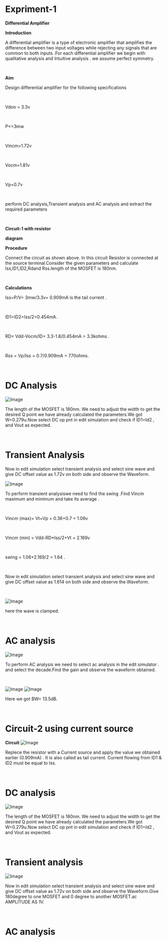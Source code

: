 # Expriment-1 <br>
**Differential Amplifier**

**Introduction**

<p> A differential amplifier is a type of electronic amplifier that amplifies the difference between two input voltages while rejecting any signals that are common to both inputs .For each differential amplifier we begin with qualitative analysis and Intuitive analysis . we assume perfect symmetry.</p><br>


**Aim**<br>
<p> Design differential amplifier for the following specifications </p><br>
<p>Vdon = 3.3v</p><br> <p>P<=3mw</p><br> <p>Vincm=1.72v</p><br> <p>Vocm=1.81v</p><br> <p>Vp=0.7v</p><br>
<p>perform DC analysis,Transient analysis and AC analysis and extract the required parameters</p><br>

**Circuit-1 with resistor**

**diagram**<br>



**Procedure**<br>
<p>Connect the circuit as shown above. In this circuit Resistor is connected at the source terminal.Consider the given parameters and calculate Iss,ID1,ID2,Rdand Rss.length of the MOSFET is 180nm.</p><br>

**Calculations**

<p>Iss=P/V= 3mw/3.3v= 0.909mA is the tail current .</p><br>
<p> ID1=ID2=Iss/2=0.454mA.</p><br>
<p> RD= Vdd-Vocm/ID= 3.3-1.8/0.454mA = 3.3kohms .</p><br>
<p> Rss = Vp/Iss = 0.7/0.909mA = 770ohms.</p><br>


# DC Analysis 

![Image](https://github.com/user-attachments/assets/e92e56c2-a737-4d3d-a48c-a9fb6b0bcbf4)

<p>The length of the MOSFET is 180nm. We need to adjust the width to get the desired Q point  we have already calculated the parameters.We got W=0.279u.Now select DC op pnt in edit simulation and check if ID1=Id2 , and Vout as expected. </p><br>

# Transient Analysis

<p> Now in edit simulation select transient analysis and select sine wave and give DC offset value as 1.72v on both side and observe the Waveform.</p>

![Image](https://github.com/user-attachments/assets/376c4983-486d-4cb5-bcdf-e59c2dd3d7ee)

<p> To perform transient analysiswe need to find the swing .Find Vincm maximum and minimum and take its average .</p><br>
<p> Vincm (max)= Vt+Vp = 0.36+0.7 = 1.06v</p><br>
<p> Vincm (min) = Vdd-RD*Iss/2+Vt = 2.169v</p><br>
<p> swing = 1.06+2.169/2 = 1.64 .</p><br>
<p> Now in edit simulation select transient analysis and select sine wave and give DC offset value as 1.614 on both side and observe the Waveform. </p><br>

![Image](https://github.com/user-attachments/assets/25327a71-ab3a-46cb-8369-b280a5c5ea69)

<p> here the wave is clamped. </p><br>

# AC analysis 

![Image](https://github.com/user-attachments/assets/95c644ef-4933-42e3-b48b-4aff4e1bd0b5)

<p> To perform AC analysis we need to select ac analysis in the edit simulator . and select the decade.Find the gain and observe the waveform obtained.</p><br>

![Image](https://github.com/user-attachments/assets/3c18195b-45b7-4535-93e0-93ec934f1a6f)
![Image](https://github.com/user-attachments/assets/36d17936-9595-46af-8097-68ce7cc9283f)

<p> Here we got BW= 13.5dB.</p><br>

# Circuit-2 using current source

**Circuit**
![Image](https://github.com/user-attachments/assets/7dea724c-1209-4361-87bb-86d72e8e0a5e)

<P> Replece the resistor with a Current source and apply the value we obtained earlier (0.909mA) . It is also called as tail current. Current flowing from ID1 & ID2 must be equal to Iss. </P><br>

# DC analysis

![Image](https://github.com/user-attachments/assets/43161068-a219-42e9-a61d-5ad250f62af2)
<p>The length of the MOSFET is 180nm. We need to adjust the width to get the desired Q point  we have already calculated the parameters.We got W=0.279u.Now select DC op pnt in edit simulation and check if ID1=Id2 , and Vout as expected.  </p><br>

# Transient analysis

![Image](https://github.com/user-attachments/assets/d525ebba-f689-4445-8575-d8c03e0dcccb)

<p>  Now in edit simulation select transient analysis and select sine wave and give DC offset value as 1.72v on both side and observe the Waveform.Give 180degree to one MOSFET and 0 degree to another MOSFET.ac AMPLITUDE AS 1V.</p><br>

# AC analysis









